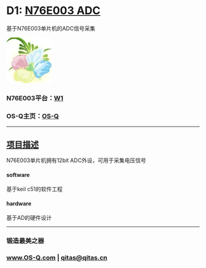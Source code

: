 ﻿# D1: [N76E003 ADC](https://github.com/OS-Q/D1) 

基于N76E003单片机的ADC信号采集

[![sites](OS-Q/OS-Q.png)](http://www.OS-Q.com)

### N76E003平台：[W1](https://github.com/OS-Q/W1)

### OS-Q主页：[OS-Q](https://github.com/OS-Q/OS-Q)

---

## [项目描述](https://github.com/OS-Q/D1/wiki) 

N76E003单片机拥有12bit ADC外设，可用于采集电压信号

#### software

基于keil c51的软件工程

#### hardware

基于AD的硬件设计

---

###  锻造最美之器

###  www.OS-Q.com   |   qitas@qitas.cn


